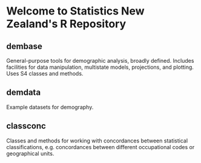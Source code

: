 # Welcome to Statistics New Zealand's R Repository

## dembase

General-purpose tools for demographic analysis, broadly defined.  Includes facilities for data manipulation, multistate models, projections, and plotting.  Uses S4 classes and methods.

## demdata

Example datasets for demography.

## classconc

Classes and methods for working with concordances between statistical classifications, e.g. concordances between different occupational codes or geographical units.

